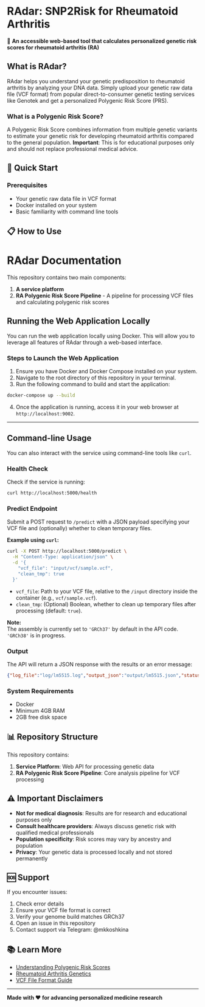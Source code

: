 # RAdar: SNP2Risk for Rheumatoid Arthritis

🧬 **An accessible web-based tool that calculates personalized genetic risk scores for rheumatoid arthritis (RA)**

## What is RAdar?

RAdar helps you understand your genetic predisposition to rheumatoid arthritis by analyzing your DNA data. Simply upload your genetic raw data file (VCF format) from popular direct-to-consumer genetic testing services like Genotek and get a personalized Polygenic Risk Score (PRS).

### What is a Polygenic Risk Score?
A Polygenic Risk Score combines information from multiple genetic variants to estimate your genetic risk for developing rheumatoid arthritis compared to the general population. **Important**: This is for educational purposes only and should not replace professional medical advice.

## 🚀 Quick Start

### Prerequisites
- Your genetic raw data file in VCF format
- Docker installed on your system
- Basic familiarity with command line tools

## 📋 How to Use
# RAdar Documentation

This repository contains two main components:
1. **A service platform**
2. **RA Polygenic Risk Score Pipeline** - A pipeline for processing VCF files and calculating polygenic risk scores

## Running the Web Application Locally

You can run the web application locally using Docker. This will allow you to leverage all features of RAdar through a web-based interface.

### Steps to Launch the Web Application
1. Ensure you have Docker and Docker Compose installed on your system.
2. Navigate to the root directory of this repository in your terminal.
3. Run the following command to build and start the application:

```bash
docker-compose up --build
```

4. Once the application is running, access it in your web browser at `http://localhost:9002`.

---

## Command-line Usage

You can also interact with the service using command-line tools like `curl`.

### Health Check

Check if the service is running:

```bash
curl http://localhost:5000/health
```

### Predict Endpoint

Submit a POST request to `/predict` with a JSON payload specifying your VCF file and (optionally) whether to clean temporary files.

**Example using `curl`:**

```bash
curl -X POST http://localhost:5000/predict \
  -H "Content-Type: application/json" \
  -d '{
    "vcf_file": "input/vcf/sample.vcf",
    "clean_tmp": true
  }'
```

- `vcf_file`: Path to your VCF file, relative to the `/input` directory inside the container (e.g., `vcf/sample.vcf`).
- `clean_tmp`: (Optional) Boolean, whether to clean up temporary files after processing (default: `true`).

**Note:**  
The assembly is currently set to `'GRCh37'` by default in the API code. `'GRCh38'` is in progress.

### Output

The API will return a JSON response with the results or an error message:

```json
{"log_file":"log/lm5515.log","output_json":"output/lm5515.json","status":"success","table_snps_used":"output/final_prs_table.tsv"}
```

### System Requirements
- Docker
- Minimum 4GB RAM
- 2GB free disk space

## 📊 Repository Structure

This repository contains:

1. **Service Platform**: Web API for processing genetic data
2. **RA Polygenic Risk Score Pipeline**: Core analysis pipeline for VCF processing

## ⚠️ Important Disclaimers

- **Not for medical diagnosis**: Results are for research and educational purposes only
- **Consult healthcare providers**: Always discuss genetic risk with qualified medical professionals
- **Population specificity**: Risk scores may vary by ancestry and population
- **Privacy**: Your genetic data is processed locally and not stored permanently

## 🆘 Support

If you encounter issues:
1. Check error details
2. Ensure your VCF file format is correct
3. Verify your genome build matches GRCh37
4. Open an issue in this repository
5. Contact support via Telegram: @mkkoshkina

## 📚 Learn More

- [Understanding Polygenic Risk Scores]([link-to-resource](https://www.nature.com/articles/s41596-020-0353-1))
- [Rheumatoid Arthritis Genetics]([link-to-resource](https://www.mayoclinic.org/diseases-conditions/rheumatoid-arthritis/symptoms-causes/syc-20353648))
- [VCF File Format Guide]([link-to-resource](https://www.ebi.ac.uk/training/online/courses/human-genetic-variation-introduction/variant-identification-and-analysis/understanding-vcf-format/))

---

**Made with ❤️ for advancing personalized medicine research**
